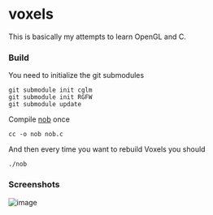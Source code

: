 # voxels
This is basically my attempts to learn OpenGL and C.

### Build
You need to initialize the git submodules
```shell
git submodule init cglm
git submodule init RGFW
git submodule update
```
Compile [nob](https://github.com/tsoding/nob.h) once
```shell
cc -o nob nob.c
```
And then every time you want to rebuild Voxels you should
```shell
./nob
```
### Screenshots
![image](https://github.com/user-attachments/assets/d86e84b1-6633-4b6b-beb0-c26ba4f5c77d)

